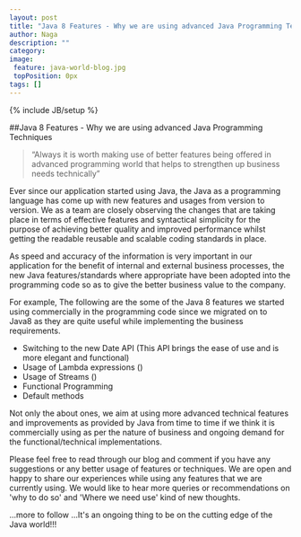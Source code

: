 ```yaml
---
layout: post
title: "Java 8 Features - Why we are using advanced Java Programming Techniques!"
author: Naga
description: ""
category: 
image:
 feature: java-world-blog.jpg
 topPosition: 0px
tags: []
---
```

{% include JB/setup %}

##Java 8 Features - Why we are using advanced Java Programming Techniques

<blockquote class="u--startsWithDoubleQuote">“Always it is worth making use of better features being offered in advanced programming world that helps to strengthen up business needs technically”</blockquote>

Ever since our application started using Java, the Java as a programming language has come up with new features and usages from version to version. We as a team are closely observing 
the changes that are taking place in terms of effective features and syntactical simplicity for the purpose of achieving better quality and improved performance whilst getting the readable reusable and scalable coding standards in place.

As speed and accuracy of the information is very important in our application for the benefit of internal and external business processes, the new Java features/standards where appropriate have been adopted into the programming code so as to give the better business value to the company.

For example, The following are the some of the Java 8 features we started using commercially in the programming code since we migrated on to Java8 as they are quite useful while implementing the business requirements.
 
 - Switching to the new Date API (This API brings the ease of use and is more elegant and functional)
 - Usage of Lambda expressions ()
 - Usage of Streams ()
 - Functional Programming
 - Default methods
 
 Not only the about ones, we aim at using more advanced technical features and improvements as provided by Java from time to time if we think it is commercially using as per the nature of business and ongoing demand for the functional/technical implementations.
 
 Please feel free to read through our blog and comment if you have any suggestions or any better usage of features or techniques. We are open and happy to share our experiences while using any features that we are currently using. We would like to hear more queries or recommendations on 'why to do so' and 'Where we need use' kind of new thoughts.
 
 ...more to follow ...It's an ongoing thing to be on the cutting edge of the Java world!!!
 
 
   







